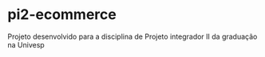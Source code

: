 # pi2-ecommerce
Projeto desenvolvido para a disciplina de Projeto integrador II da graduação na Univesp
